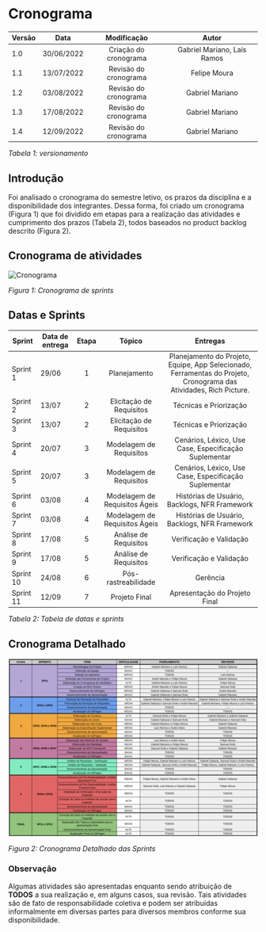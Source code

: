 # Cronograma

| Versão | Data  |   Modificação   |             Autor              |
| ------ | ----- | :-------------: | :----------------------------: |
| 1.0    | 30/06/2022 | Criação do cronograma |  Gabriel Mariano, Laís Ramos  |
| 1.1    | 13/07/2022 | Revisäo do cronograma |  Felipe Moura  |
| 1.2    | 03/08/2022 | Revisäo do cronograma |  Gabriel Mariano |
| 1.3    | 17/08/2022 | Revisäo do cronograma |  Gabriel Mariano |
| 1.4    | 12/09/2022 | Revisäo do cronograma |  Gabriel Mariano |

*Tabela 1: versionamento*

## Introdução

Foi analisado o cronograma do semestre letivo, os prazos da disciplina e a disponibilidade dos integrantes. Dessa forma, foi criado um cronograma (Figura 1) que foi dividido em etapas para a realização das atividades e cumprimento dos prazos (Tabela 2), todos baseados no product backlog descrito (Figura 2).

## Cronograma de atividades

![Cronograma](../assets/cronograma.png)

*Figura 1: Cronograma de sprints*

## Datas e Sprints

| Sprint | Data de entrega  |   Etapa   |  Tópico | Entregas|
| ------ | ----- | :-------------: | :----------------------------: | :---------:|
| Sprint 1  | 29/06 | 1 |  Planejamento | Planejamento do Projeto, Equipe, App Selecionado, Ferramentas do Projeto, Cronograma das Atividades, Rich Picture. |
| Sprint 2  | 13/07 | 2 |  Elicitação de Requisitos | Técnicas e Priorização |
| Sprint 3  | 13/07 | 2 |  Elicitação de Requisitos | Técnicas e Priorização |
| Sprint 4  | 20/07 | 3 |  Modelagem de Requisitos | Cenários, Léxico, Use Case, Especificação Suplementar |
| Sprint 5  | 20/07 | 3 |  Modelagem de Requisitos | Cenários, Léxico, Use Case, Especificação Suplementar |
| Sprint 6  | 03/08 | 4 |  Modelagem de Requisitos Ágeis | Histórias de Usuário, Backlogs, NFR Framework |
| Sprint 7  | 03/08 | 4 |  Modelagem de Requisitos Ágeis | Histórias de Usuário, Backlogs, NFR Framework |
| Sprint 8  | 17/08 | 5 |  Análise de Requisitos | Verificação e Validação |
| Sprint 9  | 17/08 | 5 |  Análise de Requisitos | Verificação e Validação |
| Sprint 10 | 24/08 | 6 |  Pós-rastreabilidade | Gerência |
| Sprint 11 | 12/09 | 7 |  Projeto Final | Apresentação do Projeto Final |

*Tabela 2: Tabela de datas e sprints*

## Cronograma Detalhado

![Cronograma Detalhado](../assets/cronograma-detalhado.png)

*Figura 2: Cronograma Detalhado das Sprints*

### **Observação**

Algumas atividades são apresentadas enquanto sendo atribuição de **TODOS** a sua realização e, em alguns casos, sua revisão. Tais atividades são de fato de responsabilidade coletiva e podem ser atribuídas informalmente em diversas partes para diversos membros conforme sua disponibilidade.